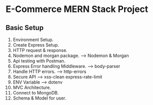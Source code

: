 # E-Commerce MERN Stack Project

## Basic Setup

1.  Environment Setup.
2.  Create Express Setup.
3.  HTTP request & response.
4.  Nodemon and morgan package. --> Nodemon & Morgan
5.  Api testing with Postman.
6.  Express Error handling Middleware. --> body-parser
7.  Handle HTTP errors. --> http-errors
8.  Secure API --> xss-clean express-rate-limit
9.  ENV Variable --> dotenv
10. MVC Architecture.
11. Connect to MongoDB.
12. Schema & Model for user.

